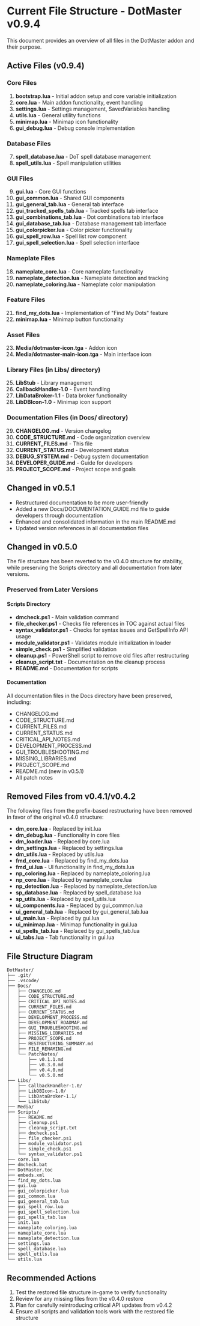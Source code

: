# Current File Structure - DotMaster v0.9.4

This document provides an overview of all files in the DotMaster addon and their purpose.

## Active Files (v0.9.4)

### Core Files
1. **bootstrap.lua** - Initial addon setup and core variable initialization
2. **core.lua** - Main addon functionality, event handling
3. **settings.lua** - Settings management, SavedVariables handling
4. **utils.lua** - General utility functions
5. **minimap.lua** - Minimap icon functionality
6. **gui_debug.lua** - Debug console implementation

### Database Files
7. **spell_database.lua** - DoT spell database management
8. **spell_utils.lua** - Spell manipulation utilities

### GUI Files
9. **gui.lua** - Core GUI functions
10. **gui_common.lua** - Shared GUI components
11. **gui_general_tab.lua** - General tab interface
12. **gui_tracked_spells_tab.lua** - Tracked spells tab interface
13. **gui_combinations_tab.lua** - Dot combinations tab interface
14. **gui_database_tab.lua** - Database management tab interface
15. **gui_colorpicker.lua** - Color picker functionality
16. **gui_spell_row.lua** - Spell list row component
17. **gui_spell_selection.lua** - Spell selection interface

### Nameplate Files
18. **nameplate_core.lua** - Core nameplate functionality
19. **nameplate_detection.lua** - Nameplate detection and tracking
20. **nameplate_coloring.lua** - Nameplate color manipulation

### Feature Files
21. **find_my_dots.lua** - Implementation of "Find My Dots" feature
22. **minimap.lua** - Minimap button functionality

### Asset Files
23. **Media/dotmaster-icon.tga** - Addon icon
24. **Media/dotmaster-main-icon.tga** - Main interface icon

### Library Files (in Libs/ directory)
25. **LibStub** - Library management
26. **CallbackHandler-1.0** - Event handling
27. **LibDataBroker-1.1** - Data broker functionality
28. **LibDBIcon-1.0** - Minimap icon support

### Documentation Files (in Docs/ directory)
29. **CHANGELOG.md** - Version changelog
30. **CODE_STRUCTURE.md** - Code organization overview
31. **CURRENT_FILES.md** - This file
32. **CURRENT_STATUS.md** - Development status
33. **DEBUG_SYSTEM.md** - Debug system documentation
34. **DEVELOPER_GUIDE.md** - Guide for developers
35. **PROJECT_SCOPE.md** - Project scope and goals

## Changed in v0.5.1
- Restructured documentation to be more user-friendly
- Added a new Docs/DOCUMENTATION_GUIDE.md file to guide developers through documentation
- Enhanced and consolidated information in the main README.md
- Updated version references in all documentation files

## Changed in v0.5.0
The file structure has been reverted to the v0.4.0 structure for stability, while preserving the Scripts directory and all documentation from later versions.

### Preserved from Later Versions

#### Scripts Directory
- **dmcheck.ps1** - Main validation command
- **file_checker.ps1** - Checks file references in TOC against actual files
- **syntax_validator.ps1** - Checks for syntax issues and GetSpellInfo API usage
- **module_validator.ps1** - Validates module initialization in loader
- **simple_check.ps1** - Simplified validation
- **cleanup.ps1** - PowerShell script to remove old files after restructuring
- **cleanup_script.txt** - Documentation on the cleanup process
- **README.md** - Documentation for scripts

#### Documentation
All documentation files in the Docs directory have been preserved, including:
- CHANGELOG.md
- CODE_STRUCTURE.md
- CURRENT_FILES.md
- CURRENT_STATUS.md
- CRITICAL_API_NOTES.md
- DEVELOPMENT_PROCESS.md
- GUI_TROUBLESHOOTING.md
- MISSING_LIBRARIES.md
- PROJECT_SCOPE.md
- README.md (new in v0.5.1)
- All patch notes

## Removed Files from v0.4.1/v0.4.2
The following files from the prefix-based restructuring have been removed in favor of the original v0.4.0 structure:

- **dm_core.lua** - Replaced by init.lua
- **dm_debug.lua** - Functionality in core files
- **dm_loader.lua** - Replaced by core.lua
- **dm_settings.lua** - Replaced by settings.lua
- **dm_utils.lua** - Replaced by utils.lua
- **fmd_core.lua** - Replaced by find_my_dots.lua
- **fmd_ui.lua** - UI functionality in find_my_dots.lua
- **np_coloring.lua** - Replaced by nameplate_coloring.lua
- **np_core.lua** - Replaced by nameplate_core.lua
- **np_detection.lua** - Replaced by nameplate_detection.lua
- **sp_database.lua** - Replaced by spell_database.lua
- **sp_utils.lua** - Replaced by spell_utils.lua
- **ui_components.lua** - Replaced by gui_common.lua
- **ui_general_tab.lua** - Replaced by gui_general_tab.lua
- **ui_main.lua** - Replaced by gui.lua
- **ui_minimap.lua** - Minimap functionality in gui.lua
- **ui_spells_tab.lua** - Replaced by gui_spells_tab.lua
- **ui_tabs.lua** - Tab functionality in gui.lua

## File Structure Diagram
```
DotMaster/
├── .git/
├── .vscode/
├── Docs/
│   ├── CHANGELOG.md
│   ├── CODE_STRUCTURE.md
│   ├── CRITICAL_API_NOTES.md
│   ├── CURRENT_FILES.md
│   ├── CURRENT_STATUS.md
│   ├── DEVELOPMENT_PROCESS.md
│   ├── DEVELOPMENT_ROADMAP.md
│   ├── GUI_TROUBLESHOOTING.md
│   ├── MISSING_LIBRARIES.md
│   ├── PROJECT_SCOPE.md
│   ├── RESTRUCTURING_SUMMARY.md
│   ├── FILE_RENAMING.md
│   └── PatchNotes/
│       ├── v0.1.1.md
│       ├── v0.3.0.md
│       ├── v0.4.0.md
│       └── v0.5.0.md
├── Libs/
│   ├── CallbackHandler-1.0/
│   ├── LibDBIcon-1.0/
│   ├── LibDataBroker-1.1/
│   └── LibStub/
├── Media/
├── Scripts/
│   ├── README.md
│   ├── cleanup.ps1
│   ├── cleanup_script.txt
│   ├── dmcheck.ps1
│   ├── file_checker.ps1
│   ├── module_validator.ps1
│   ├── simple_check.ps1
│   └── syntax_validator.ps1
├── core.lua
├── dmcheck.bat
├── DotMaster.toc
├── embeds.xml
├── find_my_dots.lua
├── gui.lua
├── gui_colorpicker.lua
├── gui_common.lua
├── gui_general_tab.lua
├── gui_spell_row.lua
├── gui_spell_selection.lua
├── gui_spells_tab.lua
├── init.lua
├── nameplate_coloring.lua
├── nameplate_core.lua
├── nameplate_detection.lua
├── settings.lua
├── spell_database.lua
├── spell_utils.lua
└── utils.lua
```

## Recommended Actions

1. Test the restored file structure in-game to verify functionality
2. Review for any missing files from the v0.4.0 restore
3. Plan for carefully reintroducing critical API updates from v0.4.2
4. Ensure all scripts and validation tools work with the restored file structure
``` 